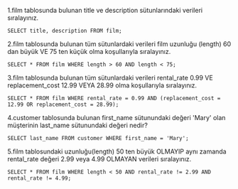 1.film tablosunda bulunan title ve description sütunlarındaki verileri sıralayınız.

    SELECT title, description FROM film;

2.film tablosunda bulunan tüm sütunlardaki verileri film uzunluğu (length) 60 dan büyük VE 75 ten küçük olma koşullarıyla sıralayınız.

    SELECT * FROM film WHERE length > 60 AND length < 75;

3.film tablosunda bulunan tüm sütunlardaki verileri rental_rate 0.99 VE replacement_cost 12.99 VEYA 28.99 olma koşullarıyla sıralayınız.

    SELECT * FROM film WHERE rental_rate = 0.99 AND (replacement_cost = 12.99 OR replacement_cost = 28.99);

4.customer tablosunda bulunan first_name sütunundaki değeri 'Mary' olan müşterinin last_name sütunundaki değeri nedir?

    SELECT last_name FROM customer WHERE first_name = 'Mary';

5.film tablosundaki uzunluğu(length) 50 ten büyük OLMAYIP aynı zamanda rental_rate değeri 2.99 veya 4.99 OLMAYAN verileri sıralayınız.

    SELECT * FROM film WHERE length < 50 AND rental_rate != 2.99 AND rental_rate != 4.99;